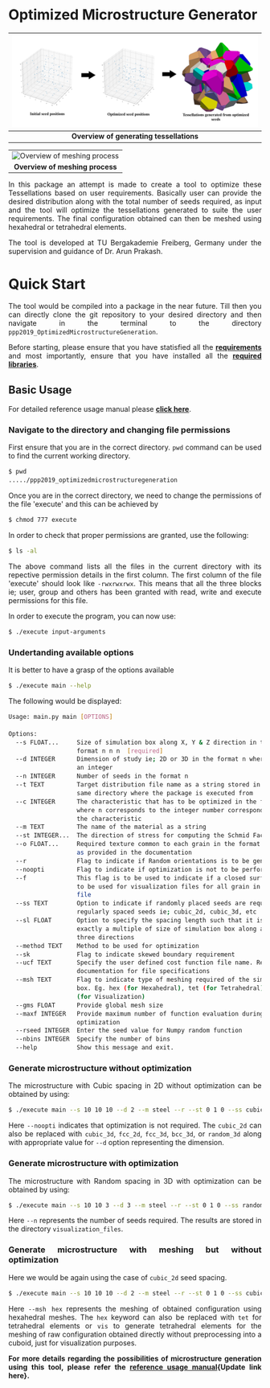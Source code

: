 <div style="text-align: justify">

# **Optimized Microstructure Generator**

|<img src="./images/tessellations.png" title="Overview of generating tessellations"> |
| :---: |
| **Overview of generating tessellations** |

|  |
| :---: |
|<img src="./images/meshing.png" title="Overview of meshing process"> |
| **Overview of meshing process** |

In this package an attempt is made to create a tool to optimize these Tessellations based on user requirements. Basically user can provide the desired distribution along with the total number of seeds required, as input and the tool will optimize the tessellations generated to suite the user requirements. The final configuration obtained can then be meshed using hexahedral or tetrahedral elements.

The tool is developed at TU Bergakademie Freiberg, Germany under the supervision and guidance of Dr. Arun Prakash.

# **Quick Start**

The tool would be compiled into a package in the near future. Till then you can directly clone the git repository to your desired directory and then navigate in the terminal to the directory `ppp2019_OptimizedMicrostructureGeneration`.

Before starting, please ensure that you have statisfied all the [**requirements**](https://gitlab.com/arun.prakash.mimm/ppp2019_optimizedmicrostructuregeneration/-/wikis/Home/Requirements#requirements) and most importantly, ensure that you have installed all the [**required libraries**](https://gitlab.com/arun.prakash.mimm/ppp2019_optimizedmicrostructuregeneration/-/wikis/Home/Requirements/installing_libraries#installing-libraries).

## **Basic Usage**

For detailed reference usage manual please [**click here**](https://gitlab.com/arun.prakash.mimm/ppp2019_optimizedmicrostructuregeneration/-/wikis/home#optimized-micro-structure-generator).

### **Navigate to the directory and changing file permissions**

First ensure that you are in the correct directory. `pwd` command can be used to find the current working directory.

```bash
$ pwd
...../ppp2019_optimizedmicrostructuregeneration
```
Once you are in the correct directory, we need to change the permissions of the file 'execute' and this can be achieved by

```bash
$ chmod 777 execute
```
In order to check that proper permissions are granted, use the following:

```bash
$ ls -al
```
The above command lists all the files in the current directory with its repective permission details in the first column. The first column of the file 'execute' should look like `-rwxrwxrwx`. This means that all the three blocks ie; user, group and others has been granted with read, write and execute permissions for this file.

In order to execute the program, you can now use:

```bash
$ ./execute input-arguments
```


### **Undertanding available options**

It is better to have a grasp of the options available

```bash
$ ./execute main --help
```
The following would be displayed:
```bash
Usage: main.py main [OPTIONS]

Options:
  --s FLOAT...     Size of simulation box along X, Y & Z direction in the
                   format n n n  [required]
  --d INTEGER      Dimension of study ie; 2D or 3D in the format n where n is
                   an integer
  --n INTEGER      Number of seeds in the format n
  --t TEXT         Target distribution file name as a string stored in the
                   same directory where the package is executed from
  --c INTEGER      The characteristic that has to be optimized in the format n
                   where n corresponds to the integer number corresponding to
                   the characteristic
  --m TEXT         The name of the material as a string
  --st INTEGER...  The direction of stress for computing the Schmid Factors
  --o FLOAT...     Required texture common to each grain in the format n n n
                   as provided in the documentation
  --r              Flag to indicate if Random orientations is to be generated
  --noopti         Flag to indicate if optimization is not to be performed
  --f              This flag is to be used to indicate if a closed surface is
                   to be used for visualization files for all grain in one
                   file
  --ss TEXT        Option to indicate if randomly placed seeds are required or
                   regularly spaced seeds ie; cubic_2d, cubic_3d, etc
  --sl FLOAT       Option to specify the spacing length such that it is
                   exactly a multiple of size of simulation box along all
                   three directions
  --method TEXT    Method to be used for optimization
  --sk             Flag to indicate skewed boundary requirement
  --ucf TEXT       Specify the user defined cost function file name. Refer
                   documentation for file specifications
  --msh TEXT       Flag to indicate type of meshing required of the simulation
                   box. Eg. hex (for Hexahedral), tet (for Tetrahedral), vis
                   (for Visualization)
  --gms FLOAT      Provide global mesh size
  --maxf INTEGER   Provide maximum number of function evaluation during
                   optimization
  --rseed INTEGER  Enter the seed value for Numpy random function
  --nbins INTEGER  Specify the number of bins
  --help           Show this message and exit.
```

### **Generate microstructure without optimization**

The microstructure with Cubic spacing in 2D without optimization can be obtained by using:

```bash
$ ./execute main --s 10 10 10 --d 2 --m steel --r --st 0 1 0 --ss cubic_2d --noopti
```
Here `--noopti` indicates that optimization is not required. The `cubic_2d` can also be replaced with `cubic_3d`, `fcc_2d`, `fcc_3d`, `bcc_3d`, or `random_3d` along with appropriate value for `--d` option representing the dimension.

### **Generate microstructure with optimization**

The microstructure with Random spacing in 3D with optimization can be obtained by using:

```bash
$ ./execute main --s 10 10 3 --d 3 --m steel --r --st 0 1 0 --ss random_3d --t user_grain_size_distribution.txt --c 0 --n 10
```
Here `--n` represents the number of seeds required. The results are stored in the directory `visualization_files`.

### **Generate microstructure with meshing but without optimization**

Here we would be again using the case of `cubic_2d` seed spacing.

```bash
$ ./execute main --s 10 10 10 --d 2 --m steel --r --st 0 1 0 --ss cubic_2d --noopti --msh hex
```

Here `--msh hex` represents the meshing of obtained configuration using hexahedral meshes. The `hex` keyword can also be replaced with `tet` for tetrahedral elements or `vis` to generate tetrahedral elements for the meshing of raw configuration obtained directly without preprocessing into a cuboid, just for visualization purposes.

**For more details regarding the possibilities of microstructure generation using this tool, please refer the [reference usage manual](){Update link here}.**

</div>
